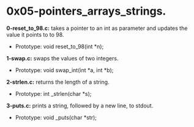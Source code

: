 # 0x05-pointers_arrays_strings.

**0-reset_to_98.c:** takes a pointer to an int as parameter and updates the value it points to to 98.

- Prototype: void reset_to_98(int *n);

**1-swap.c:** swaps the values of two integers.

- Prototype: void swap_int(int *a, int *b);

**2-strlen.c:** returns the length of a string.

- Prototype: int _strlen(char *s);

**3-puts.c:** prints a string, followed by a new line, to stdout.

- Prototype: void _puts(char *str);

